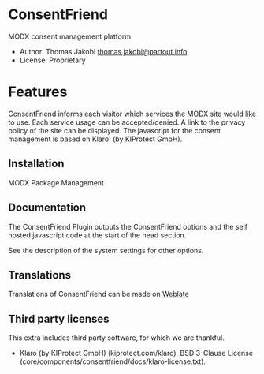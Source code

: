# ConsentFriend

MODX consent management platform

- Author: Thomas Jakobi <thomas.jakobi@partout.info>
- License: Proprietary

# Features

ConsentFriend informs each visitor which services the MODX site would like to
use. Each service usage can be accepted/denied. A link to the privacy policy
of the site can be displayed. The javascript for the consent management is
based on Klaro! (by KIProtect GmbH).

## Installation

MODX Package Management

## Documentation

The ConsentFriend Plugin outputs the ConsentFriend options and the self hosted javascript
code at the start of the head section.

See the description of the system settings for other options.

## Translations

Translations of ConsentFriend can be made on [Weblate](https://hosted.weblate.org/projects/modx-consentfriend/)

## Third party licenses

This extra includes third party software, for which we are thankful.

- Klaro (by KIProtect GmbH) (kiprotect.com/klaro), BSD 3-Clause License (core/components/consentfriend/docs/klaro-license.txt).
 